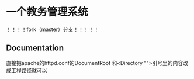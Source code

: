 # 一个教务管理系统

！！！！fork（master）分支！！！！！
## Documentation
直接把apache的httpd.conf的DocumentRoot 和<Directory  "">引号里的内容改成工程路径就可以


